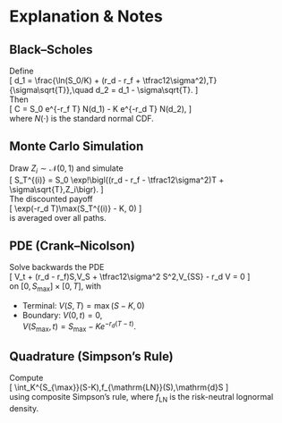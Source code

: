 # Explanation & Notes

## Black–Scholes

Define  
\[
d_1 = \frac{\ln(S_0/K) + (r_d - r_f + \tfrac12\sigma^2)\,T}{\sigma\sqrt{T}},\quad
d_2 = d_1 - \sigma\sqrt{T}.
\]  
Then  
\[
C = S_0 e^{-r_f T} N(d_1) - K e^{-r_d T} N(d_2),
\]  
where $N(\cdot)$ is the standard normal CDF.

## Monte Carlo Simulation

Draw $Z_i\sim\mathcal N(0,1)$ and simulate  
\[
S_T^{(i)} = S_0 \exp\!\bigl((r_d - r_f - \tfrac12\sigma^2)T + \sigma\sqrt{T}\,Z_i\bigr).
\]  
The discounted payoff  
\[
\exp(-r_d T)\max(S_T^{(i)} - K, 0)
\]  
is averaged over all paths.

## PDE (Crank–Nicolson)

Solve backwards the PDE  
\[
V_t + (r_d - r_f)S\,V_S + \tfrac12\sigma^2 S^2\,V_{SS} - r_d V = 0
\]  
on $[0,S_{\max}]\times[0,T]$, with  
- Terminal: $V(S,T)=\max(S-K,0)$  
- Boundary: $V(0,t)=0$,  
  $V(S_{\max},t)=S_{\max}-K e^{-r_d (T-t)}$.

## Quadrature (Simpson’s Rule)

Compute  
\[
\int_K^{S_{\max}}(S-K)\,f_{\mathrm{LN}}(S)\,\mathrm{d}S
\]  
using composite Simpson’s rule, where $f_{\mathrm{LN}}$ is the risk-neutral lognormal density.
